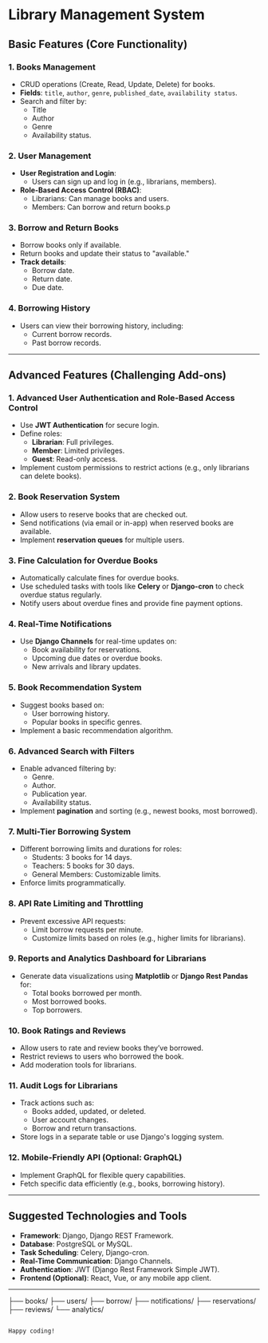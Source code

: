 
# Library Management System

## Basic Features (Core Functionality)

### 1. **Books Management**
- CRUD operations (Create, Read, Update, Delete) for books.
- **Fields**: `title`, `author`, `genre`, `published_date`, `availability status`.
- Search and filter by:
  - Title
  - Author
  - Genre
  - Availability status.

### 2. **User Management**
- **User Registration and Login**:
  - Users can sign up and log in (e.g., librarians, members).
- **Role-Based Access Control (RBAC)**:
  - Librarians: Can manage books and users.
  - Members: Can borrow and return books.p

### 3. **Borrow and Return Books**
- Borrow books only if available.
- Return books and update their status to "available."
- **Track details**:
  - Borrow date.
  - Return date.
  - Due date.

### 4. **Borrowing History**
- Users can view their borrowing history, including:
  - Current borrow records.
  - Past borrow records.

---

## Advanced Features (Challenging Add-ons)

### 1. **Advanced User Authentication and Role-Based Access Control**
- Use **JWT Authentication** for secure login.
- Define roles:
  - **Librarian**: Full privileges.
  - **Member**: Limited privileges.
  - **Guest**: Read-only access.
- Implement custom permissions to restrict actions (e.g., only librarians can delete books).

### 2. **Book Reservation System**
- Allow users to reserve books that are checked out.
- Send notifications (via email or in-app) when reserved books are available.
- Implement **reservation queues** for multiple users.

### 3. **Fine Calculation for Overdue Books**
- Automatically calculate fines for overdue books.
- Use scheduled tasks with tools like **Celery** or **Django-cron** to check overdue status regularly.
- Notify users about overdue fines and provide fine payment options.

### 4. **Real-Time Notifications**
- Use **Django Channels** for real-time updates on:
  - Book availability for reservations.
  - Upcoming due dates or overdue books.
  - New arrivals and library updates.

### 5. **Book Recommendation System**
- Suggest books based on:
  - User borrowing history.
  - Popular books in specific genres.
- Implement a basic recommendation algorithm.

### 6. **Advanced Search with Filters**
- Enable advanced filtering by:
  - Genre.
  - Author.
  - Publication year.
  - Availability status.
- Implement **pagination** and sorting (e.g., newest books, most borrowed).

### 7. **Multi-Tier Borrowing System**
- Different borrowing limits and durations for roles:
  - Students: 3 books for 14 days.
  - Teachers: 5 books for 30 days.
  - General Members: Customizable limits.
- Enforce limits programmatically.

### 8. **API Rate Limiting and Throttling**
- Prevent excessive API requests:
  - Limit borrow requests per minute.
  - Customize limits based on roles (e.g., higher limits for librarians).

### 9. **Reports and Analytics Dashboard for Librarians**
- Generate data visualizations using **Matplotlib** or **Django Rest Pandas** for:
  - Total books borrowed per month.
  - Most borrowed books.
  - Top borrowers.

### 10. **Book Ratings and Reviews**
- Allow users to rate and review books they’ve borrowed.
- Restrict reviews to users who borrowed the book.
- Add moderation tools for librarians.

### 11. **Audit Logs for Librarians**
- Track actions such as:
  - Books added, updated, or deleted.
  - User account changes.
  - Borrow and return transactions.
- Store logs in a separate table or use Django's logging system.

### 12. **Mobile-Friendly API (Optional: GraphQL)**
- Implement GraphQL for flexible query capabilities.
- Fetch specific data efficiently (e.g., books, borrowing history).

---

## Suggested Technologies and Tools
- **Framework**: Django, Django REST Framework.
- **Database**: PostgreSQL or MySQL.
- **Task Scheduling**: Celery, Django-cron.
- **Real-Time Communication**: Django Channels.
- **Authentication**: JWT (Django Rest Framework Simple JWT).
- **Frontend (Optional)**: React, Vue, or any mobile app client.

---

├── books/
├── users/
├── borrow/
├── notifications/
├── reservations/
├── reviews/
└── analytics/
```

Happy coding!